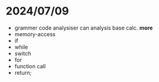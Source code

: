 # 2024/07/09 
- grammer code analysiser can analysis base calc.
**more**
- memory-access
- if
- while
- switch
- for
- function call
- return;